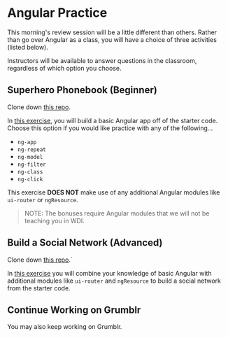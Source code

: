 # Angular Practice

This morning's review session will be a little different than others. Rather than go over Angular as a class, you will have a choice of three activities (listed below).  

Instructors will be available to answer questions in the classroom, regardless of which option you choose.  

## Superhero Phonebook (Beginner)

Clone down [this repo](https://github.com/ga-wdi-exercises/angular-starter-wdi).

In [this exercise](http://hannahhoward.github.io/angular-starter-wdi/), you will build a basic Angular app off of the starter code. Choose this option if you would like practice with any of the following...
* `ng-app`
* `ng-repeat`
* `ng-model`
* `ng-filter`
* `ng-class`
* `ng-click`

This exercise **DOES NOT** make use of any additional Angular modules like `ui-router` or `ngResource`.

> NOTE: The bonuses require Angular modules that we will not be teaching you in WDI.  

## Build a Social Network (Advanced)

Clone down [this repo](https://github.com/hannahhoward/angular-intermediate-wdi).`

In [this exercise](http://hannahhoward.github.io/angular-intermediate-wdi/) you will combine your knowledge of basic Angular with additional modules like `ui-router` and `ngResource` to build a social network from the starter code.  

## Continue Working on Grumblr

You may also keep working on Grumblr.

